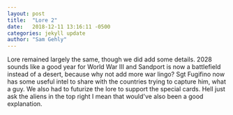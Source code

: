 ```yaml
---
layout: post
title:  "Lore 2"
date:   2018-12-11 13:16:11 -0500
categories: jekyll update
author: "Sam Gehly"
--- 
```

Lore remained largely the same, though we did add some details. 2028 sounds like a good year for World War III and Sandport is now a battlefield instead of a desert, because why not add more war lingo? Sgt Fugifino now has some useful intel to share with the countries trying to capture him, what a guy. We also had to futurize the lore to support the special cards. Hell just ask the aliens in the top right I mean that would've also been a good explanation.